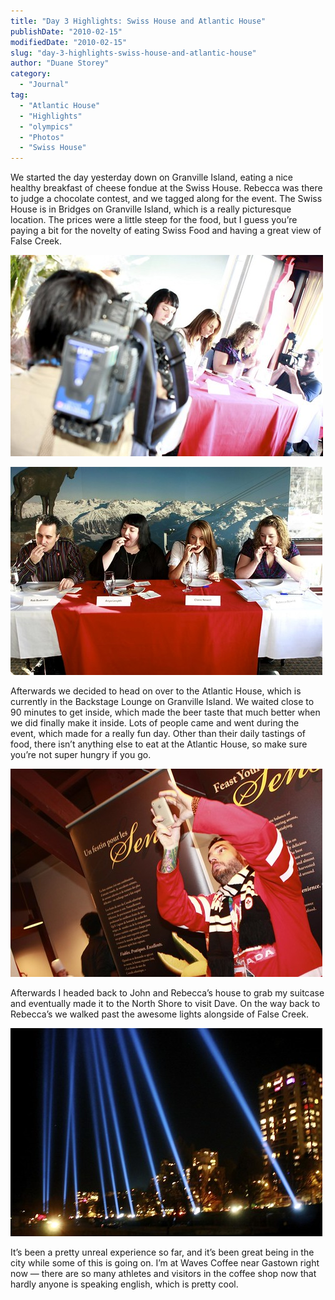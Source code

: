```yaml
---
title: "Day 3 Highlights: Swiss House and Atlantic House"
publishDate: "2010-02-15"
modifiedDate: "2010-02-15"
slug: "day-3-highlights-swiss-house-and-atlantic-house"
author: "Duane Storey"
category:
  - "Journal"
tag:
  - "Atlantic House"
  - "Highlights"
  - "olympics"
  - "Photos"
  - "Swiss House"
---
```


We started the day yesterday down on Granville Island, eating a nice healthy breakfast of cheese fondue at the Swiss House. Rebecca was there to judge a chocolate contest, and we tagged along for the event. The Swiss House is in Bridges on Granville Island, which is a really picturesque location. The prices were a little steep for the food, but I guess you’re paying a bit for the novelty of eating Swiss Food and having a great view of False Creek.

[![Cameras](_images/day-3-highlights-swiss-house-and-atlantic-house-1.jpg)](http://www.flickr.com/photos/duanestorey/4359977668/ "Cameras by Duane Storey, on Flickr")

[![Judges](_images/day-3-highlights-swiss-house-and-atlantic-house-2.jpg)](http://www.flickr.com/photos/duanestorey/4359264345/ "Judges by Duane Storey, on Flickr")

Afterwards we decided to head on over to the Atlantic House, which is currently in the Backstage Lounge on Granville Island. We waited close to 90 minutes to get inside, which made the beer taste that much better when we did finally make it inside. Lots of people came and went during the event, which made for a really fun day. Other than their daily tastings of food, there isn’t anything else to eat at the Atlantic House, so make sure you’re not super hungry if you go.

[![Robert](_images/day-3-highlights-swiss-house-and-atlantic-house-3.jpg)](http://www.flickr.com/photos/duanestorey/4359301431/ "Robert by Duane Storey, on Flickr")

Afterwards I headed back to John and Rebecca’s house to grab my suitcase and eventually made it to the North Shore to visit Dave. On the way back to Rebecca’s we walked past the awesome lights alongside of False Creek.

[![The West End](_images/day-3-highlights-swiss-house-and-atlantic-house-4.jpg)](http://www.flickr.com/photos/duanestorey/4359318057/ "The West End by Duane Storey, on Flickr")

It’s been a pretty unreal experience so far, and it’s been great being in the city while some of this is going on. I’m at Waves Coffee near Gastown right now — there are so many athletes and visitors in the coffee shop now that hardly anyone is speaking english, which is pretty cool.